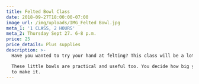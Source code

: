 ```yaml
---
title: Felted Bowl Class
date: 2018-09-27T18:00:00-07:00
image_url: /img/uploads/IMG_Felted Bowl.jpg
meta_1: '1 CLASS, 2 HOURS'
meta_2: Thursday Sept 27. 6-8 p.m.
price: 25
price_details: Plus supplies
description: >-
  Have you wanted to try your hand at felting? This class will be a lot of fun. 

  These little bowls are practical and useful too. You decide how big you’d like
  to make it.
---
```

